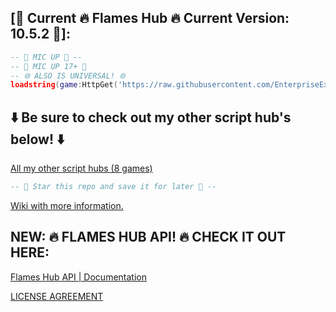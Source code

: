 ## [📜 Current 🔥 Flames Hub 🔥 Current Version: 10.5.2 📜]:

```lua
-- 🎤 MIC UP 🎤 --
-- 🎤 MIC UP 17+ 🎤
-- 🌐 ALSO IS UNIVERSAL! 🌐
loadstring(game:HttpGet('https://raw.githubusercontent.com/EnterpriseExperience/MicUpSource/refs/heads/main/retrieve_branch_version.lua'))()
```
## ⬇️ Be sure to check out my other script hub's below! ⬇️ ##

[All my other script hubs (8 games)](https://github.com/EnterpriseExperience/MicUpSource/wiki/My-script-hubs-for-other-games.)


```lua
-- 🌟 Star this repo and save it for later 🌟 --
```

[Wiki with more information.](https://github.com/EnterpriseExperience/MicUpSource/wiki)

## NEW: 🔥 FLAMES HUB API! 🔥 CHECK IT OUT HERE: ##
[Flames Hub API | Documentation](https://enterpriseexperience.github.io)

[LICENSE AGREEMENT](https://github.com/EnterpriseExperience/MicUpSource/blob/main/LICENSE.md)
